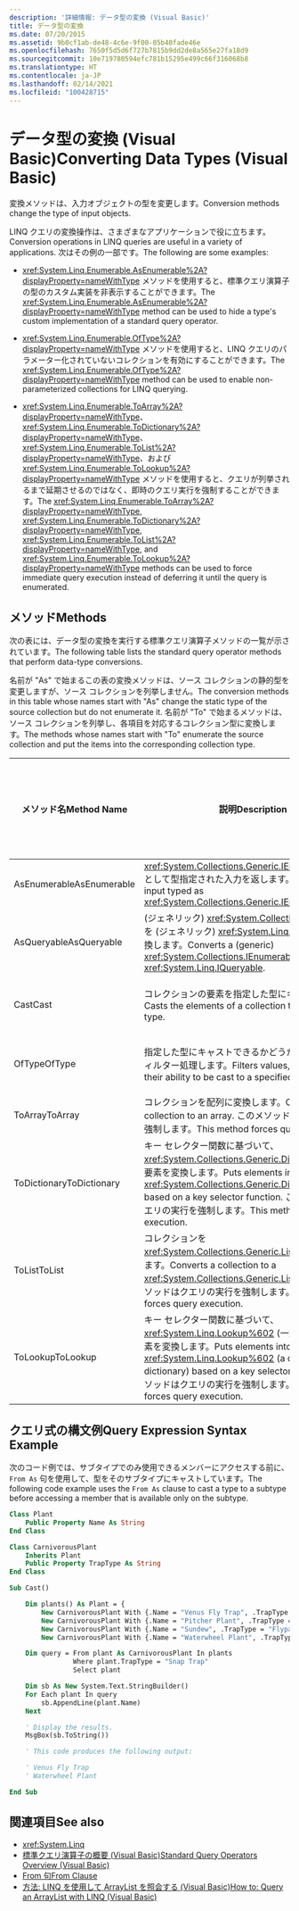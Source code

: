 ```yaml
---
description: '詳細情報: データ型の変換 (Visual Basic)'
title: データ型の変換
ms.date: 07/20/2015
ms.assetid: 9b0cf1ab-de48-4c6e-9f00-05b40fade46e
ms.openlocfilehash: 7650f5d5d6f727b7815b9dd2de8a565e27fa18d9
ms.sourcegitcommit: 10e719780594efc781b15295e499c66f316068b8
ms.translationtype: HT
ms.contentlocale: ja-JP
ms.lasthandoff: 02/14/2021
ms.locfileid: "100428715"
---
```

# <a name="converting-data-types-visual-basic"></a><span data-ttu-id="527aa-103">データ型の変換 (Visual Basic)</span><span class="sxs-lookup"><span data-stu-id="527aa-103">Converting Data Types (Visual Basic)</span></span>

<span data-ttu-id="527aa-104">変換メソッドは、入力オブジェクトの型を変更します。</span><span class="sxs-lookup"><span data-stu-id="527aa-104">Conversion methods change the type of input objects.</span></span>

 <span data-ttu-id="527aa-105">LINQ クエリの変換操作は、さまざまなアプリケーションで役に立ちます。</span><span class="sxs-lookup"><span data-stu-id="527aa-105">Conversion operations in LINQ queries are useful in a variety of applications.</span></span> <span data-ttu-id="527aa-106">次はその例の一部です。</span><span class="sxs-lookup"><span data-stu-id="527aa-106">The following are some examples:</span></span>

- <span data-ttu-id="527aa-107"><xref:System.Linq.Enumerable.AsEnumerable%2A?displayProperty=nameWithType> メソッドを使用すると、標準クエリ演算子の型のカスタム実装を非表示することができます。</span><span class="sxs-lookup"><span data-stu-id="527aa-107">The <xref:System.Linq.Enumerable.AsEnumerable%2A?displayProperty=nameWithType> method can be used to hide a type's custom implementation of a standard query operator.</span></span>

- <span data-ttu-id="527aa-108"><xref:System.Linq.Enumerable.OfType%2A?displayProperty=nameWithType> メソッドを使用すると、LINQ クエリのパラメーター化されていないコレクションを有効にすることができます。</span><span class="sxs-lookup"><span data-stu-id="527aa-108">The <xref:System.Linq.Enumerable.OfType%2A?displayProperty=nameWithType> method can be used to enable non-parameterized collections for LINQ querying.</span></span>

- <span data-ttu-id="527aa-109"><xref:System.Linq.Enumerable.ToArray%2A?displayProperty=nameWithType>、<xref:System.Linq.Enumerable.ToDictionary%2A?displayProperty=nameWithType>、<xref:System.Linq.Enumerable.ToList%2A?displayProperty=nameWithType>、および <xref:System.Linq.Enumerable.ToLookup%2A?displayProperty=nameWithType> メソッドを使用すると、クエリが列挙されるまで延期させるのではなく、即時のクエリ実行を強制することができます。</span><span class="sxs-lookup"><span data-stu-id="527aa-109">The <xref:System.Linq.Enumerable.ToArray%2A?displayProperty=nameWithType>, <xref:System.Linq.Enumerable.ToDictionary%2A?displayProperty=nameWithType>, <xref:System.Linq.Enumerable.ToList%2A?displayProperty=nameWithType>, and <xref:System.Linq.Enumerable.ToLookup%2A?displayProperty=nameWithType> methods can be used to force immediate query execution instead of deferring it until the query is enumerated.</span></span>

## <a name="methods"></a><span data-ttu-id="527aa-110">メソッド</span><span class="sxs-lookup"><span data-stu-id="527aa-110">Methods</span></span>

<span data-ttu-id="527aa-111">次の表には、データ型の変換を実行する標準クエリ演算子メソッドの一覧が示されています。</span><span class="sxs-lookup"><span data-stu-id="527aa-111">The following table lists the standard query operator methods that perform data-type conversions.</span></span>

<span data-ttu-id="527aa-112">名前が "As" で始まるこの表の変換メソッドは、ソース コレクションの静的型を変更しますが、ソース コレクションを列挙しません。</span><span class="sxs-lookup"><span data-stu-id="527aa-112">The conversion methods in this table whose names start with "As" change the static type of the source collection but do not enumerate it.</span></span> <span data-ttu-id="527aa-113">名前が "To" で始まるメソッドは、ソース コレクションを列挙し、各項目を対応するコレクション型に変換します。</span><span class="sxs-lookup"><span data-stu-id="527aa-113">The methods whose names start with "To" enumerate the source collection and put the items into the corresponding collection type.</span></span>

|<span data-ttu-id="527aa-114">メソッド名</span><span class="sxs-lookup"><span data-stu-id="527aa-114">Method Name</span></span>|<span data-ttu-id="527aa-115">説明</span><span class="sxs-lookup"><span data-stu-id="527aa-115">Description</span></span>|<span data-ttu-id="527aa-116">Visual Basic のクエリ式の構文</span><span class="sxs-lookup"><span data-stu-id="527aa-116">Visual Basic Query Expression Syntax</span></span>|<span data-ttu-id="527aa-117">説明</span><span class="sxs-lookup"><span data-stu-id="527aa-117">More Information</span></span>|
|-----------------|-----------------|------------------------------------------|----------------------|
|<span data-ttu-id="527aa-118">AsEnumerable</span><span class="sxs-lookup"><span data-stu-id="527aa-118">AsEnumerable</span></span>|<span data-ttu-id="527aa-119"><xref:System.Collections.Generic.IEnumerable%601> として型指定された入力を返します。</span><span class="sxs-lookup"><span data-stu-id="527aa-119">Returns the input typed as <xref:System.Collections.Generic.IEnumerable%601>.</span></span>|<span data-ttu-id="527aa-120">該当なし。</span><span class="sxs-lookup"><span data-stu-id="527aa-120">Not applicable.</span></span>|<xref:System.Linq.Enumerable.AsEnumerable%2A?displayProperty=nameWithType>|
|<span data-ttu-id="527aa-121">AsQueryable</span><span class="sxs-lookup"><span data-stu-id="527aa-121">AsQueryable</span></span>|<span data-ttu-id="527aa-122">(ジェネリック) <xref:System.Collections.IEnumerable> を (ジェネリック) <xref:System.Linq.IQueryable> に変換します。</span><span class="sxs-lookup"><span data-stu-id="527aa-122">Converts a (generic) <xref:System.Collections.IEnumerable> to a (generic) <xref:System.Linq.IQueryable>.</span></span>|<span data-ttu-id="527aa-123">該当なし。</span><span class="sxs-lookup"><span data-stu-id="527aa-123">Not applicable.</span></span>|<xref:System.Linq.Queryable.AsQueryable%2A?displayProperty=nameWithType>|
|<span data-ttu-id="527aa-124">Cast</span><span class="sxs-lookup"><span data-stu-id="527aa-124">Cast</span></span>|<span data-ttu-id="527aa-125">コレクションの要素を指定した型にキャストします。</span><span class="sxs-lookup"><span data-stu-id="527aa-125">Casts the elements of a collection to a specified type.</span></span>|`From … As …`|<xref:System.Linq.Enumerable.Cast%2A?displayProperty=nameWithType><br /><br /> <xref:System.Linq.Queryable.Cast%2A?displayProperty=nameWithType>|
|<span data-ttu-id="527aa-126">OfType</span><span class="sxs-lookup"><span data-stu-id="527aa-126">OfType</span></span>|<span data-ttu-id="527aa-127">指定した型にキャストできるかどうかに応じて値をフィルター処理します。</span><span class="sxs-lookup"><span data-stu-id="527aa-127">Filters values, depending on their ability to be cast to a specified type.</span></span>|<span data-ttu-id="527aa-128">該当なし。</span><span class="sxs-lookup"><span data-stu-id="527aa-128">Not applicable.</span></span>|<xref:System.Linq.Enumerable.OfType%2A?displayProperty=nameWithType><br /><br /> <xref:System.Linq.Queryable.OfType%2A?displayProperty=nameWithType>|
|<span data-ttu-id="527aa-129">ToArray</span><span class="sxs-lookup"><span data-stu-id="527aa-129">ToArray</span></span>|<span data-ttu-id="527aa-130">コレクションを配列に変換します。</span><span class="sxs-lookup"><span data-stu-id="527aa-130">Converts a collection to an array.</span></span> <span data-ttu-id="527aa-131">このメソッドはクエリの実行を強制します。</span><span class="sxs-lookup"><span data-stu-id="527aa-131">This method forces query execution.</span></span>|<span data-ttu-id="527aa-132">該当なし。</span><span class="sxs-lookup"><span data-stu-id="527aa-132">Not applicable.</span></span>|<xref:System.Linq.Enumerable.ToArray%2A?displayProperty=nameWithType>|
|<span data-ttu-id="527aa-133">ToDictionary</span><span class="sxs-lookup"><span data-stu-id="527aa-133">ToDictionary</span></span>|<span data-ttu-id="527aa-134">キー セレクター関数に基づいて、<xref:System.Collections.Generic.Dictionary%602> に要素を変換します。</span><span class="sxs-lookup"><span data-stu-id="527aa-134">Puts elements into a <xref:System.Collections.Generic.Dictionary%602> based on a key selector function.</span></span> <span data-ttu-id="527aa-135">このメソッドはクエリの実行を強制します。</span><span class="sxs-lookup"><span data-stu-id="527aa-135">This method forces query execution.</span></span>|<span data-ttu-id="527aa-136">該当なし。</span><span class="sxs-lookup"><span data-stu-id="527aa-136">Not applicable.</span></span>|<xref:System.Linq.Enumerable.ToDictionary%2A?displayProperty=nameWithType>|
|<span data-ttu-id="527aa-137">ToList</span><span class="sxs-lookup"><span data-stu-id="527aa-137">ToList</span></span>|<span data-ttu-id="527aa-138">コレクションを <xref:System.Collections.Generic.List%601> に変換します。</span><span class="sxs-lookup"><span data-stu-id="527aa-138">Converts a collection to a <xref:System.Collections.Generic.List%601>.</span></span> <span data-ttu-id="527aa-139">このメソッドはクエリの実行を強制します。</span><span class="sxs-lookup"><span data-stu-id="527aa-139">This method forces query execution.</span></span>|<span data-ttu-id="527aa-140">該当なし。</span><span class="sxs-lookup"><span data-stu-id="527aa-140">Not applicable.</span></span>|<xref:System.Linq.Enumerable.ToList%2A?displayProperty=nameWithType>|
|<span data-ttu-id="527aa-141">ToLookup</span><span class="sxs-lookup"><span data-stu-id="527aa-141">ToLookup</span></span>|<span data-ttu-id="527aa-142">キー セレクター関数に基づいて、<xref:System.Linq.Lookup%602> (一対多の辞書) に要素を変換します。</span><span class="sxs-lookup"><span data-stu-id="527aa-142">Puts elements into a <xref:System.Linq.Lookup%602> (a one-to-many dictionary) based on a key selector function.</span></span> <span data-ttu-id="527aa-143">このメソッドはクエリの実行を強制します。</span><span class="sxs-lookup"><span data-stu-id="527aa-143">This method forces query execution.</span></span>|<span data-ttu-id="527aa-144">該当なし。</span><span class="sxs-lookup"><span data-stu-id="527aa-144">Not applicable.</span></span>|<xref:System.Linq.Enumerable.ToLookup%2A?displayProperty=nameWithType>|

## <a name="query-expression-syntax-example"></a><span data-ttu-id="527aa-145">クエリ式の構文例</span><span class="sxs-lookup"><span data-stu-id="527aa-145">Query Expression Syntax Example</span></span>

<span data-ttu-id="527aa-146">次のコード例では、サブタイプでのみ使用できるメンバーにアクセスする前に、`From As` 句を使用して、型をそのサブタイプにキャストしています。</span><span class="sxs-lookup"><span data-stu-id="527aa-146">The following code example uses the `From As` clause to cast a type to a subtype before accessing a member that is available only on the subtype.</span></span>

```vb
Class Plant
    Public Property Name As String
End Class

Class CarnivorousPlant
    Inherits Plant
    Public Property TrapType As String
End Class

Sub Cast()

    Dim plants() As Plant = {
        New CarnivorousPlant With {.Name = "Venus Fly Trap", .TrapType = "Snap Trap"},
        New CarnivorousPlant With {.Name = "Pitcher Plant", .TrapType = "Pitfall Trap"},
        New CarnivorousPlant With {.Name = "Sundew", .TrapType = "Flypaper Trap"},
        New CarnivorousPlant With {.Name = "Waterwheel Plant", .TrapType = "Snap Trap"}}

    Dim query = From plant As CarnivorousPlant In plants
                Where plant.TrapType = "Snap Trap"
                Select plant

    Dim sb As New System.Text.StringBuilder()
    For Each plant In query
        sb.AppendLine(plant.Name)
    Next

    ' Display the results.
    MsgBox(sb.ToString())

    ' This code produces the following output:

    ' Venus Fly Trap
    ' Waterwheel Plant

End Sub
```

## <a name="see-also"></a><span data-ttu-id="527aa-147">関連項目</span><span class="sxs-lookup"><span data-stu-id="527aa-147">See also</span></span>

- <xref:System.Linq>
- [<span data-ttu-id="527aa-148">標準クエリ演算子の概要 (Visual Basic)</span><span class="sxs-lookup"><span data-stu-id="527aa-148">Standard Query Operators Overview (Visual Basic)</span></span>](standard-query-operators-overview.md)
- [<span data-ttu-id="527aa-149">From 句</span><span class="sxs-lookup"><span data-stu-id="527aa-149">From Clause</span></span>](../../../language-reference/queries/from-clause.md)
- [<span data-ttu-id="527aa-150">方法: LINQ を使用して ArrayList を照会する (Visual Basic)</span><span class="sxs-lookup"><span data-stu-id="527aa-150">How to: Query an ArrayList with LINQ (Visual Basic)</span></span>](how-to-query-an-arraylist-with-linq.md)
